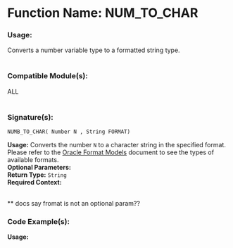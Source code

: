 # Function Name: NUM_TO_CHAR

### Usage:
Converts a number variable type to a formatted string type.
<br><br>

### Compatible Module(s):
ALL
<br><br>

### Signature(s):
```
NUMB_TO_CHAR( Number N , String FORMAT)
```
**Usage:** Converts the number `N` to a character string in the specified format.<br>
Please refer to the [Oracle Format Models](https://docs.oracle.com/cd/B19306_01/server.102/b14200/sql_elements004.htm#i34510) document to see the types of available formats.<br>
**Optional Parameters:**<br>
**Return Type:** `String`<br>
**Required Context:**<br>
<br>

** docs say fromat is not an optional param??

### Code Example(s):
**Usage:**<br>
```

```